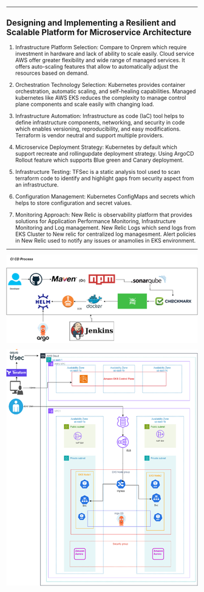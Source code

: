 ----------------------------------------------------------------------------------------------
**Designing and Implementing a Resilient and Scalable Platform for Microservice Architecture**
-----------------------------------------------------------------------------------------------

1. Infrastructure Platform Selection:
Compare to Onprem which require investment in hardware and lack of ability to scale easily.
Cloud service AWS offer greater flexibility and wide range of managed services. It offers auto-scaling features that allow to automatically adjust the resources based on demand.

2. Orchestration Technology Selection:
Kubernetes provides container orchestration, automatic scaling, and self-healing capabilities. Managed kubernetes like AWS EKS reduces the complexity to manage control plane components and scale easily with changing load.

3. Infrastructure Automation:
Infrastructure as code (IaC) tool helps to define infrastructure components, networking, and security in code which enables versioning, reproducibility, and easy modifications. Terraform is vendor neutral and support multiple providers.

4. Microservice Deployment Strategy:
Kubernetes by default which support recreate and rollingupdate deployment strategy. Using ArgoCD Rollout feature which supports Blue green and Canary deployment.

5. Infrastructure Testing:
TFSec is a static analysis tool used to scan terraform code to identify and highlight gaps from security aspect from an infrastructure.

6. Configuration Management:
Kubernetes ConfigMaps and secrets which helps to store configuration and secret values.

7. Monitoring Approach:
New Relic is observability platform that provides solutions for Application Performance Monitoring, Infrastructure Monitoring and Log management. 
New Relic Logs which send logs from EKS Cluster to New relic for centralized log managesment.
Alert policies in New Relic used to notify any issues or anamolies in EKS environment.

--------------------------------------------------------------------------------------------

![Alt text](<CI CD Flow_v2.png >)

![Alt text](EKS.png)
